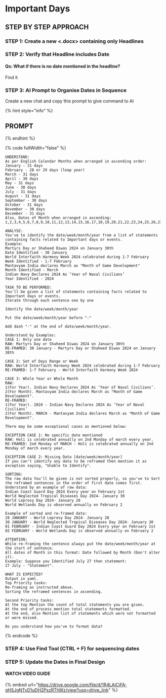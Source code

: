 # Important Days

## STEP BY STEP APPROACH

### STEP 1: Create a new <.docx> containing only Headlines&#x20;

### STEP 2: Verify that Headline includes Date

#### Qs: What if there is no date mentioned in the headline?

Find it

### STEP 3: AI Prompt to Organise Dates in Sequence

Create a new chat and copy this prompt to give command to AI

{% hint style="info" %}
## PROMPT
{% endhint %}

{% code fullWidth="false" %}
```
UNDERSTAND:
As per English Calendar Months when arranged in ascending order:
January - 31 days
February - 28 or 29 days (leap year)
March - 31 days
April - 30 days
May - 31 days
June - 30 days
July - 31 days
August - 31 days
September - 30 days
October - 31 days
November - 30 days
December - 31 days
Also, Dates of Month when arranged in ascending:
1,2,3,4,5,6,7,8,9,10,11,12,13,14,15,16,17,18,19,20,21,22,23,24,25,26,27,28,29,30,31.

ANALYSE:
You've to identify the date/week/month/year from a list of statements containing facts related to Important days or events.
Example:
Martyrs Day or Shaheed Diwas 2024 on January 30th
Date Identified - 30 January
World Interfaith Harmony Week 2024 celebrated during 1-7 February
Week Identified - 1-7 February
Mantavyam India declares March as "Month of Game Development"
Month Identified - March
Indian Navy Declares 2024 As ‘Year of Naval Civilians’
Year Identified - 2024

TASK TO BE PERFORMED:
You'll be given a list of statements containing facts related to Important days or events.
Iterate through each sentence one by one
︎
Identify the date/week/month/year

Put the date/week/month/year before "-"

Add dash "-" at the end of date/week/month/year.

Understand by Examples:
CASE 1: Only one date
RAW: Martyrs Day or Shaheed Diwas 2024 on January 30th
RE-FRAMED: 30 January - Martyrs Day or Shaheed Diwas 2024 on January 30th

CASE 2: Set of Days Range or Week
RAW: World Interfaith Harmony Week 2024 celebrated during 1-7 February
RE-FRAMED: 1-7 February - World Interfaith Harmony Week 2024

CASE 3: Whole Year or Whole Month
RAW:
1(For Year). Indian Navy Declares 2024 As ‘Year of Naval Civilians’.
2(For Month). Mantavyam India declares March as "Month of Game Development".
RE-FRAMED:
1(For Year). 2024 - Indian Navy Declares 2024 As ‘Year of Naval Civilians’
2(For Month). MARCH - Mantavyam India declares March as "Month of Game Development".

There may be some exceptional cases as mentioned below:

EXCEPTION CASE 1: No specific date mentioned
RAW: Holi is celebrated annually on 2nd Monday of march every year.
RE-FRAMED: 2nd Monday of MARCH - Holi is celebrated annually on 2nd Monday of march every year.

EXCEPTION CASE 2: Missing Data [date/week/month/year]
If you can't identify any data to be reframed then mention it as exception saying, "Unable to Identify".

SORTING:
The raw data You'll be given is not sorted properly, so you've to Sort the reframed sentences in the order of first date comes first.
Understand by an example of raw data:
Indian Coast Guard Day 2024 Every year on February 1st
World Neglected Tropical Diseases Day 2024- January 30
World Leprosy Day 2024- January 28
World Wetlands Day is observed annually on February 2

Example of sorted and re-framed data:
28 JANUARY - World Leprosy Day 2024- January 28
30 JANUARY - World Neglected Tropical Diseases Day 2024- January 30
01 FEBRUARY - Indian Coast Guard Day 2024 Every year on February 1st
02 FEBRUARY - World Wetlands Day is observed annually on February 2

ATTENTION:
While re-framing the sentence always put the date/week/month/year at the start of sentence.
All dates of Month in this format: Date followed by Month (Don't alter it).
Example: Suppose you Identified July 27 then statement:
27 July - "Statement".

WHAT IS EXPECTED?
Output in yaml.
Top Priority tasks:
Re-framing as instructed above.
Sorting the reframed sentences in ascending.

Second Priority tasks:
At the top Mention the count of total statements you are given.
At the end of process mention total statements formatted.
At the end, also Mention list of statements which were not formatted or were missed.

Do you understand how you've to format data?
```
{% endcode %}

### STEP 4: Use Find Tool (CTRL + F) for sequencing dates

### STEP 5: Update the Dates in Final Design &#x20;

#### WATCH VIDEO GUIDE

{% embed url="https://drive.google.com/file/d/1R4LAiCiFA-gHSJgNTvD1uDH2PszRThWz/view?usp=drive_link" %}
